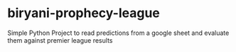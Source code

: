 # biryani-prophecy-league
Simple Python Project to read predictions from a google sheet and evaluate them against premier league results
